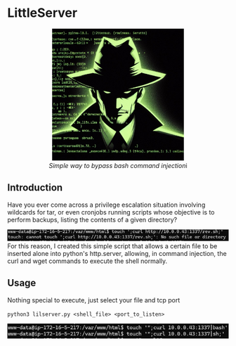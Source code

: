 # LittleServer
<p align="center">
  <img width="300" height="300" src="priv3.jpg">
  <br>
  <i>Simple way to bypass bash command injection</i>i
</p>

## Introduction

Have you ever come across a privilege escalation situation involving wildcards for tar, or even cronjobs running scripts whose objective is to perform backups, listing the contents of a given directory?

<p>
  <img src="priv1.png">
  <br>
  For this reason, I created this simple script that allows a certain file to be inserted alone into python's http.server, allowing, in command injection, the curl and wget commands to execute the shell normally.
</p> 

## Usage

Nothing special to execute, just select your file and tcp port
  
`python3 lilserver.py <shell_file> <port_to_listen>`

<p>
  <img src="priv2.png">
  <br>
</p>
